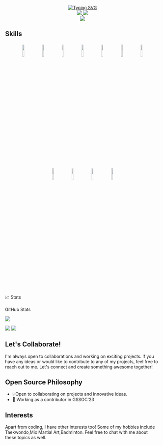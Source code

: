 
<p align="center">
<a href="https://github.com/itz-sayak">
    <img src="https://readme-typing-svg.demolab.com?font=Georgia&size=18&duration=2000&pause=100&multiline=true&width=500&height=80&lines=Sayak+Dutta;Electrical Engineer+%7C+NIT SIKKIM+%7C+GSSOC'23;AI+%7C+Computer+Vision+%7C+Bots%7C+Software Development" alt="Typing SVG" />
</a>
<br/>


<a href="https://www.linkedin.com/in/sayak-dutta-007abcdefg/">
    <img src="https://img.shields.io/badge/-Linkedin-blue?style=flat-square&logo=linkedin">
</a>
<a href="mailto:b200122@nitsikkim.ac.in">
    <img src="https://img.shields.io/badge/-Email-red?style=flat-square&logo=gmail&logoColor=white">
</a>
<br/>

<a href="https://github.com/drkostas">
    <img src="https://github-stats-alpha.vercel.app/api?username=itz-sayak&cc=22272e&tc=37BCF6&ic=fff&bc=0000">
</a>

## Skills
<p align="center">
	<img width="10%" style="padding:5px" src="https://img.icons8.com/color/144/000000/java-coffee-cup-logo.png"/>
	<img width="10%" style="padding:5px" src="https://img.icons8.com/color/144/000000/python.png"/>
	<img width="10%" style="padding:5px" src="https://img.icons8.com/color/144/000000/html-5.png"/>
	<img width="10%" style="padding:5px" src="https://img.icons8.com/color/144/000000/css3.png"/>
        <img width="10%" style="padding:5px" src="https://img.icons8.com/color/144/000000/git.png"/>
	<img width="10%" style="padding:5px" src="https://img.icons8.com/color/144/000000/github.png"/>
        <img width="10%" style="padding:5px" src="https://img.icons8.com/color/144/000000/linux.png"/>
	<img width="10%" style="padding:5px" src="https://img.icons8.com/color/144/000000/mongodb.png"/>
        <img width="10%" style="padding:5px" src="https://img.icons8.com/color/144/000000/mysql-logo.png"/>
	<img width="10%" style="padding:5px" src="https://img.icons8.com/color/144/000000/amazon-web-services.png"/>
        <img width="10%" style="padding:5px" src="https://img.icons8.com/color/144/000000/metasploit.png"/>

<summary>📈 Stats</summary>
  <br>
 GitHub Stats

 
 ![](http://github-profile-summary-cards.vercel.app/api/cards/profile-details?username=itz-sayak&theme=dracula) 

![](http://github-profile-summary-cards.vercel.app/api/cards/repos-per-language?username=itz-sayak&theme=dracula) 
![](http://github-profile-summary-cards.vercel.app/api/cards/most-commit-language?username=itz-sayak&theme=dracula)
  <br>

## Let's Collaborate!

I'm always open to collaborations and working on exciting projects. If you have any ideas or would like to contribute to any of my projects, feel free to reach out to me. Let's connect and create something awesome together!

## Open Source Philosophy

* 💡Open to collaborating on projects and innovative ideas. 
*  🌱 Working as a contributor in GSSOC'23
  
## Interests

Apart from coding, I have other interests too! Some of my hobbies include Taekwondo,Mix Martial Art,Badminton. Feel free to chat with me about these topics as well.

